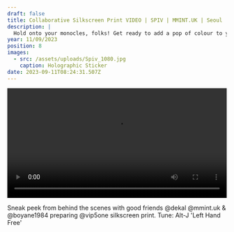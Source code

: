 ```yaml
---
draft: false
title: Collaborative Silkscreen Print VIDEO | SPIV | MMINT.UK | Seoul
description: |
  Hold onto your monocles, folks! Get ready to add a pop of colour to your life with this eye-catching piece of art. Snag this little beauty for yourself! **[SHOP NOW](https://shop.mmint.uk/products/ikaroa-large-sticker)** 
year: 11/09/2023
position: 8
images:
  - src: /assets/uploads/Spiv_1080.jpg
    caption: Holographic Sticker
date: 2023-09-11T08:24:31.507Z
---
```


<!-- Add your local MP4 video -->
  <video width="100%" height="auto" controls>
    <source src="/assets/videos/ACID_Spiv_Rob_Green.mp4" type="video/mp4">
  </video>

Sneak peek from behind the scenes with good friends @dekal @mmint.uk & @boyane1984 preparing @vip5one silkscreen print. Tune: Alt-J 'Left Hand Free'
